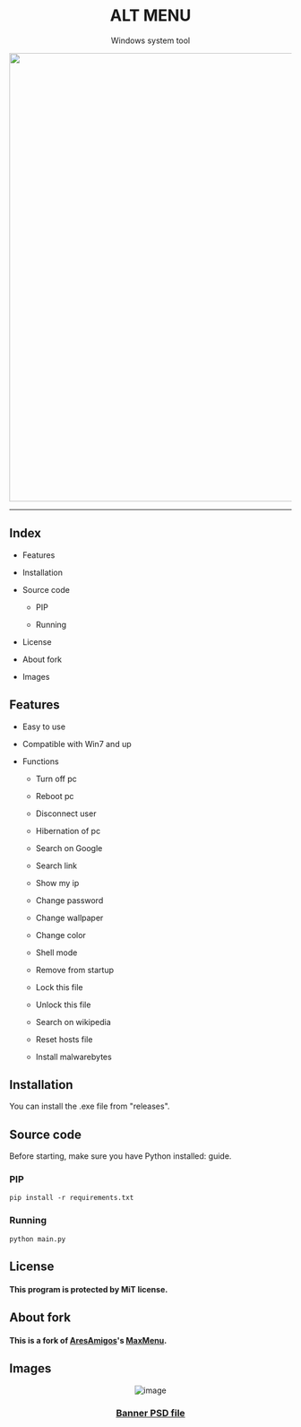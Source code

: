 <div align="center">
  <h1>ALT MENU</h1>
  <p>Windows system tool</p>
  <img src="https://user-images.githubusercontent.com/76649588/200175486-e2d8fd40-cb74-487a-97df-5c955e7107c3.png" width=800px>
</div>

---

## Index

- Features

- Installation

- Source code
  
  - PIP
  
  - Running

- License

- About fork

- Images

## Features

- Easy to use

- Compatible with Win7 and up

- Functions
  
  - Turn off pc
  
  - Reboot pc
  
  - Disconnect user
  
  - Hibernation of pc
  
  - Search on Google
  
  - Search link
  
  - Show my ip
  
  - Change password
  
  - Change wallpaper
  
  - Change color
  
  - Shell mode
  
  - Remove from startup
  
  - Lock this file
  
  - Unlock this file
  
  - Search on wikipedia
  
  - Reset hosts file
  
  - Install malwarebytes

## Installation

You can install the .exe file from "releases". 

## Source code

Before starting, make sure you have Python installed: guide.

### PIP

```batch
pip install -r requirements.txt
```

### Running

```batch
python main.py
```

## License

#### This program is protected by MiT license.



## About fork

#### This is a fork of [AresAmigos](https://github.com/AresAmigos)'s [MaxMenu](https://github.com/AresAmigos/MaxMenu).



## Images

<div align="center">

  ![image](https://user-images.githubusercontent.com/76649588/200168527-37009d7f-ccb0-41dc-86cb-108d09a1ee11.png)
  ### [Banner PSD file](.img/altmenu.psd)

</div>
